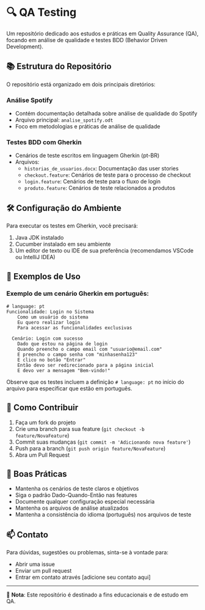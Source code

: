 # 🔍 QA Testing

Um repositório dedicado aos estudos e práticas em Quality Assurance (QA), focando em análise de qualidade e testes BDD (Behavior Driven Development).

## 📚 Estrutura do Repositório

O repositório está organizado em dois principais diretórios:

### Análise Spotify
- Contém documentação detalhada sobre análise de qualidade do Spotify
- Arquivo principal: `analise_spotify.odt`
- Foco em metodologias e práticas de análise de qualidade

### Testes BDD com Gherkin
- Cenários de teste escritos em linguagem Gherkin (pt-BR)
- Arquivos:
  - `historias_de_usuarios.docx`: Documentação das user stories
  - `checkout.feature`: Cenários de teste para o processo de checkout
  - `login.feature`: Cenários de teste para o fluxo de login
  - `produto.feature`: Cenários de teste relacionados a produtos

## 🛠️ Configuração do Ambiente

Para executar os testes em Gherkin, você precisará:

1. Java JDK instalado
2. Cucumber instalado em seu ambiente
3. Um editor de texto ou IDE de sua preferência (recomendamos VSCode ou IntelliJ IDEA)

## 📝 Exemplos de Uso

### Exemplo de um cenário Gherkin em português:

```gherkin
# language: pt
Funcionalidade: Login no Sistema
    Como um usuário do sistema
    Eu quero realizar login
    Para acessar as funcionalidades exclusivas

  Cenário: Login com sucesso
    Dado que estou na página de login
    Quando preencho o campo email com "usuario@email.com"
    E preencho o campo senha com "minhasenha123"
    E clico no botão "Entrar"
    Então devo ser redirecionado para a página inicial
    E devo ver a mensagem "Bem-vindo!"
```

Observe que os testes incluem a definição `# language: pt` no início do arquivo para especificar que estão em português.

## 🤝 Como Contribuir

1. Faça um fork do projeto
2. Crie uma branch para sua feature (`git checkout -b feature/NovaFeature`)
3. Commit suas mudanças (`git commit -m 'Adicionando nova feature'`)
4. Push para a branch (`git push origin feature/NovaFeature`)
5. Abra um Pull Request

## 📌 Boas Práticas

- Mantenha os cenários de teste claros e objetivos
- Siga o padrão Dado-Quando-Então nas features
- Documente qualquer configuração especial necessária
- Mantenha os arquivos de análise atualizados
- Mantenha a consistência do idioma (português) nos arquivos de teste

## 📫 Contato

Para dúvidas, sugestões ou problemas, sinta-se à vontade para:
- Abrir uma issue
- Enviar um pull request
- Entrar em contato através [adicione seu contato aqui]

---

📝 **Nota**: Este repositório é destinado a fins educacionais e de estudo em QA.
